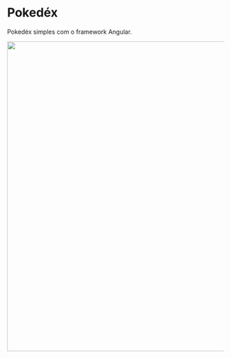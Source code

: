 #  Pokedéx
Pokedéx simples com o framework Angular.

<div align="center">
  <img src="https://github.com/SarahSSM1/Pokedex/assets/118945275/7599f2d9-8569-44ab-913e-ef1a29148a68" width="720px"/>
</div>
